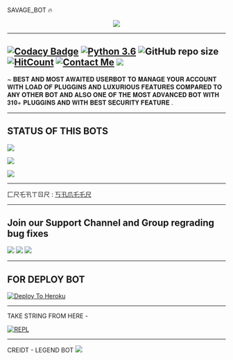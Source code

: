 SAVAGE_BOT 🔥



<p align="center">

<img src="https://telegra.ph/file/177228bdfd09ae95d34a6.jpg">

-------------------------------------------------

[![Codacy Badge](https://api.codacy.com/project/badge/Grade/f7c51539e67b483bb8d7749acca51d3a)](https://app.codacy.com/gh/sameerpanthi/D3VIL_BOT?utm_source=github.com&utm_medium=referral&utm_content=sameerpanthi/D3VIL_BOT&utm_campaign=Badge_Grade_Settings)
[![Python 3.6](https://img.shields.io/badge/Python-3.6%20or%20newer-blue.svg)](https://www.python.org/downloads/release/python-360/)
![GitHub repo size](https://img.shields.io/github/repo-size/sameerpanthi/D3VIL_BOT)
[![HitCount](http://hits.dwyl.com/sameerpanthi/D3VIL_BOT.svg)](http://hits.dwyl.com/sameerpanthi/D3VIL_BOT)
[![Contact Me](https://img.shields.io/badge/Telegram-Contact%20Me-informational)](https://t.me/D3VIL_SAMEER)
<img src="https://img.shields.io/badge/Maintained%3F-Yes-green?style=for-the-badge">
-------------------------------------------------

~ 𝐁𝐄𝐒𝐓 𝐀𝐍𝐃 𝐌𝐎𝐒𝐓 𝐀𝐖𝐀𝐈𝐓𝐄𝐃 𝐔𝐒𝐄𝐑𝐁𝐎𝐓 𝐓𝐎 𝐌𝐀𝐍𝐀𝐆𝐄 𝐘𝐎𝐔𝐑 𝐀𝐂𝐂𝐎𝐔𝐍𝐓 𝐖𝐈𝐓𝐇 𝐋𝐎𝐀𝐃 𝐎𝐅 𝐏𝐋𝐔𝐆𝐆𝐈𝐍𝐒 𝐀𝐍𝐃 𝐋𝐔𝐗𝐔𝐑𝐈𝐎𝐔𝐒 𝐅𝐄𝐀𝐓𝐔𝐑𝐄𝐒 𝐂𝐎𝐌𝐏𝐀𝐑𝐄𝐃 𝐓𝐎 𝐀𝐍𝐘 𝐎𝐓𝐇𝐄𝐑 𝐁𝐎𝐓 𝐀𝐍𝐃 𝐀𝐋𝐒𝐎 𝐎𝐍𝐄 𝐎𝐅 𝐓𝐇𝐄 𝐌𝐎𝐒𝐓 𝐀𝐃𝐕𝐀𝐍𝐂𝐄𝐃 𝐁𝐎𝐓 𝐖𝐈𝐓𝐇 𝟑𝟏𝟎+ 𝐏𝐋𝐔𝐆𝐆𝐈𝐍𝐒 𝐀𝐍𝐃 𝐖𝐈𝐓𝐇 𝐁𝐄𝐒𝐓 𝐒𝐄𝐂𝐔𝐑𝐈𝐓𝐘 𝐅𝐄𝐀𝐓𝐔𝐑𝐄 .

-------------------------------------------------


## STATUS OF THIS BOTS 
<p align="left"><a href="https://github.com/sameerpanthi/D3VIL_BOT/network/members"><img src="https://img.shields.io/github/forks/sameerpanthi/SAVAGE?label=Forks&logoColor=Black&style=social"></a><p align="left"><a href="https://github.com/sameerpanthi/D3VIL_BOT/stargazers"><img src="https://img.shields.io/github/stars/sameerpanthi/D3VIL_BOT?logoColor=Blue&style=social"></a><p align="left"><a href="https://github.com/sameerpanthi/D3VIL_BOT"></a><p align="left"><a href="https://github.com/sameerpanthi/D3VIL_BOT"><img src="https://img.shields.io/github/last-commit/sameerpanthi/D3VIL_BOT?style=plastic"></a>


-------------------------------------------------

匚尺乇卂ㄒㄖ尺 : [丂卂爪乇乇尺](https://t.me/SAMEER_795)

-------------------------------------------------

## Join our Support Channel and Group regrading bug fixes

<a href="https://t.me/joinchat/0KCyT0MHyAhmMmRl"><img src="https://img.shields.io/badge/Join-SUPPORT%20CHANNEL-red.svg?logo=Telegram"></a>
<a href="https://t.me/joinchat/qCIk-af6VW1kNDll"><img src="https://img.shields.io/badge/Join-SUPPORT%20GROUP-red.svg?logo=Telegram"></a>
<a href="https://t.me/joinchat/QggLZfyypAs4Zjk1"><img src="https://img.shields.io/badge/Join-SOCIAL%20GROUP-red.svg?logo=Telegram"></a>

-------------------------------------------------

## FOR DEPLOY BOT 

[![Deploy To Heroku](https://www.herokucdn.com/deploy/button.svg)](https://heroku.com/deploy?template=https://github.com/sameerpanthi/SAVAGE-IS-BACK)

------------------------------------------------

TAKE STRING FROM HERE -

[![REPL](https://repl.it/badge/github/spandey112/SensibleUserbot)](https://repl.it/@SenseiOfficial/String-Session-1)
    
-------------------------------------------------
CREIDT - 
LEGEND BOT 
<img src="https://telegra.ph/file/1ef6764e84f7eb9e58c8d.jpg">

